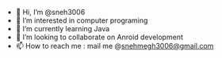 - 👋 Hi, I’m @sneh3006
- 👀 I’m interested in computer programing
- 🌱 I’m currently learning Java
- 💞️ I’m looking to collaborate on Anroid development 
- 📫 How to reach me : mail me @snehmegh3006@gmail.com

<!---
sneh3006/sneh3006 is a ✨ special ✨ repository because its `README.md` (this file) appears on your GitHub profile.
You can click the Preview link to take a look at your changes.
--->

